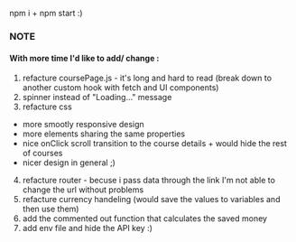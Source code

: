 npm i + npm start :)

### NOTE

#### With more time I'd like to add/ change :

1. refacture coursePage.js - it's long and hard to read (break down to another custom hook with fetch and UI components)
2. spinner instead of "Loading..." message
3. refacture css

- more smootly responsive design
- more elements sharing the same properties
- nice onClick scroll transition to the course details + would hide the rest of courses
- nicer design in general ;)

4. refacture router - becuse i pass data through the link I'm not able to change the url without problems
5. refacture currency handeling (would save the values to variables and then use them)
6. add the commented out function that calculates the saved money
7. add env file and hide the API key :)
